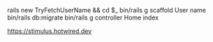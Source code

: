 rails new TryFetchUserName && cd $_
bin/rails g scaffold User name
bin/rails db:migrate
bin/rails g controller Home index

https://stimulus.hotwired.dev
